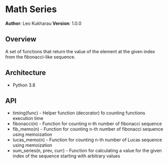 # Math Series

**Author**: Leo Kukharau
**Version**: 1.0.0

## Overview

A set of functions that return the value of the element at the given index from the fibonacci-like sequence.

## Architecture

- Python 3.8

## API

- timing(func) - Helper function (decorator) fo counting functions execution time
- fibonacci(n) - Function for counting n-th number of fibonacci sequence
- fib_memo(n) - Function for counting n-th number of fibonacci sequence using memoization
- lucas_memo(n) - Function for counting n-th number of Lucas sequence using memoization
- sum_series(n, prev, curr) - Function for calculating a value for the given index of the sequence starting with arbitrary values
